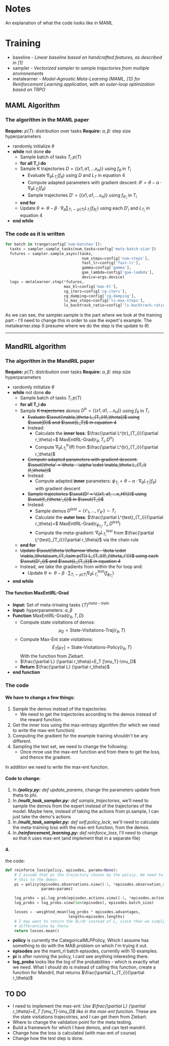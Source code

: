 # Notes
An explanation of what the code looks like in MAML

# Training
* baseline - *Linear baseline based on handcrafted features, as described in [1]*
* sampler - *Vectorized sampler to sample trajectories from multiple environements*
* metalearner - *Model-Agnostic Meta-Learning (MAML, [1]) for Reinforcement Learning application, with an outer-loop optimization based on TRPO*

## MAML Algorithm
### The algorithm in the MAML paper

**Require:** $p(T)$: distribution over tasks
**Require:** $\alpha, \beta$: step size hyperparameters
* randomly initialize $\theta$
* **while** not done **do**
    * Sample batch of tasks $T_i ~ p(T)$
    * **for all T_i do**
    * Sample K trajectories $D=\{(x1, a1, ...x_H)\}$ using $f_\theta$ in $T_i$
        * Evaluate $\nabla_\theta L_{T_i}(f_\theta)$ using $D$ and $L_T$ in equation 4
        * Compute adapted parameters with gradient descent: $\theta' = \theta - \alpha \cdot \nabla_\theta L_{T_i}(f_\theta)$
        * Sample trajectories $D' = \{(x1, a1, ...x_H)\}$ using $f_{\theta'_i}$ in $T_i$
    * **end for**
    *	Update $\theta \leftarrow \theta - \beta \cdot \nabla_\theta\sum_{T_i\sim p(T)} L_{T_i}(f_{\theta_i'})$ using each $D'_i$ and $L_{T_i}$ in equation 4
*	**end while**

### The code as it is written
```python
for batch in trange(config['num-batches']):
  tasks = sampler.sample_tasks(num_tasks=config['meta-batch-size'])
  futures = sampler.sample_async(tasks,
                                  num_steps=config['num-steps'],
                                  fast_lr=config['fast-lr'],
                                  gamma=config['gamma'],
                                  gae_lambda=config['gae-lambda'],
                                  device=args.device)
  logs = metalearner.step(*futures,
                          max_kl=config['max-kl'],
                          cg_iters=config['cg-iters'],
                          cg_damping=config['cg-damping'],
                          ls_max_steps=config['ls-max-steps'],
                          ls_backtrack_ratio=config['ls-backtrack-ratio'])
```
As we can see, the sampler.sample is the part where we look at the training part - I'll need to change this in order to use the expert's example.
The metalearner.step (I presume where we do the step is the update to $\theta$)

---

## MandRIL algorithm
### The algorithm in the MandRIL paper
**Require:** $p(T)$: distribution over tasks
**Require:** $\alpha, \beta$: step size hyperparameters
* randomly initialize $\theta$
* **while** not done **do**
    * Sample batch of tasks $T_i ~ p(T)$
    * **for all T_i do**
    * Sample ~~K trajectories~~ *demos* $D^{tr}=\{(x1, a1, ...x_H)\}$ using $f_\theta$ in $T_i$
        * ~~Evaluate $\sout{\nabla_\theta L_{T_i}(f_\theta)}$ using $\sout{D}$ and $\sout{L_T}$ in equation 4~~
        * Instead:
            * Calculate the **inner loss**: $\frac{\partial L^{tr}_{T_i}}{\partial r_\theta}=$ MaxEntIRL-Grad$(r_\theta, T_i, D^{tr})$
            * Compute $\nabla_\theta L^{tr}_{T_i} (\theta)$ from $\frac{\partial L^{tr}_{T_i}}{\partial r_\theta}$
        * ~~Compute adapted parameters with gradient descent: $\sout{\theta' = \theta - \alpha \cdot \nabla_\theta L_{T_i}(f_\theta)}$~~
        * Instead:
            * Compute adapted **inner** parameters: $\phi_{T_i} = \theta - \alpha \cdot \nabla_\theta L_{T_i}(f_\theta)$ with gradient descent
        * ~~Sample trajectories $\sout{D' = \{(x1, a1, ...x_H)\}}$ using $\sout{f_{\theta'_i}}$ in $\sout{T_i}$~~
        * Instead:
            * Sample demos $D^{test}=\{\tau'_1,...,\tau'_{K'}\}\sim T_i$
            * Calculate the **outer loss**: $\frac{\partial L^{test}_{T_i}}{\partial r_\theta}=$ MaxEntIRL-Grad$(r_{\phi_{T_i}}, T_i, D^{test})$
            * Compute the meta-gradient: $\nabla_\theta L^{test}_{T_i}$ from $\frac{\partial L^{test}_{T_i}}{\partial r_\theta}$ via the chain rule
    * **end for**
    * ~~Update $\sout{\theta \leftarrow \theta - \beta \cdot \nabla_\theta\sum_{T_i\sim p(T)} L_{T_i}(f_{\theta_i'})}$ using each $\sout{D'_i}$ and $\sout{L_{T_i}}$ in equation 4~~
    * Instead, we take the gradients from within the for loop and:
        * Update $\theta \leftarrow \theta - \beta \cdot \sum_{T_i\sim p(T)} \nabla_\theta L^{test}_{T_i}(f_{\phi_{T_i}})$
*	**end while**

#### The function MaxEntIRL-Grad
* **Input:** Set of meta-trinaing tasks $\{T\}^{meta-train}$
* **Input:** hyperparameters: $\alpha, \beta$
* **Function** MaxEntIRL-Grad$(r_\theta,T,D)$
    * Compute state visitations of demos: $$\mu_D = \text{State-Visitations-Traj}(r_\theta, T)$$
    * Compute Max-Ent state visitations: $$E_T [\mu_T]=\text{State-Visitations-Policy}(r_\theta, T)$$ With the function from Ziebart.
    * $\frac{\partial L} {\partial r_\theta}=E_T [\mu_T]-\mu_D$
    * **Return** $\frac{\partial L} {\partial r_\theta}$
* **end function**
### The code
#### We have to change a few things:
1. Sample the demos instead of the trajectories:
    * We need to get the trajectories according to the demos instead of the reward function.
2. Get the inner loss using the max-entropy algorithm (for which we need to write the max-ent function)
3. Computing the gradient for the example training shouldn't be any different.
4. Sampling the test set, we need to change the following:
    * Once mroe use the max-ent function and from there to get the loss, and thence the gradient.

In addition we need to write the max-ent function.

#### Code to change:
1. In ***/policy.py:*** *def update_params*, change the parameters update from theta to phi.
2. In ***/multi_task_sampler.py:*** *def sample_trajectories*, we'll need to sample the demos from the expert instead of the trajectories of the model.
   Maybe here, instead of taking the actions from pi.sample, I can just take the demo's actions
3. In ***/multi_task_sampler.py:*** *def self.policy_lock*, we'll need to calculate the meta-training loss with the max-ent function, from the demos.
4. In ***/reinforcement_learning.py:*** *def reinforce_loss*, I'll need to change so that it uses max-ent (and implement that in a separate file)

#### 4.
the code:
```python
def reinforce_loss(policy, episodes, params=None):
    # I assume that pi the trajectory chosen by the policy. We need to change
    # this to the demos
    pi = policy(episodes.observations.view((-1, *episodes.observation_shape)),
                params=params)

    log_probs = pi.log_prob(episodes.actions.view((-1, *episodes.action_shape)))
    log_probs = log_probs.view(len(episodes), episodes.batch_size)

    losses = -weighted_mean(log_probs * episodes.advantages,
                            lengths=episodes.lengths)
    # I may want to return the dL/dr instead of L, since then we simply
    # differentiate by theta
    return losses.mean()
```
* **policy** is currently the CategoricalMLPPolicy, Which I assume has something to do with the MAB problem on which I'm trying it out.
* **episodes** are the maml_rl batch episodes, currently with 10 examples.
* **pi** is after running the policy, I cant see anything interesting there.
* **log_probs** looks like the log of the probabilities - which is exactly what we need.
What I should do is instead of calling this function, create a function for Mandril, that returns $\frac{\partial L_{T_i}}{\partial r_\theta}$

## TO DO
* I need to implement the max-ent: *Use $\frac{\partial L} {\partial r_\theta}=E_T [\mu_T]-\mu_D$ like in the max-ent function.* These are the state visitations trajecotries, and I can get them from Ziebart.
* Where to change the validation point for the meta testing.
* Build a framework for which I have demos, and can test mandril.
* Change how the loss is calculated (with max-ent of course)
* Change how the test step is done.